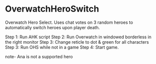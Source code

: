 # OverwatchHeroSwitch
Overwatch Hero Select. Uses chat votes on 3 random heroes to automatically switch heroes upon player death.

Step 1: Run AHK script
Step 2: Run Overwatch in windowed borderless in the right monitor
Step 3: Change reticle to dot & green for all characters
Step 3: Run OHS while not in a game
Step 4: Start game.

note- Ana is not a supported hero
